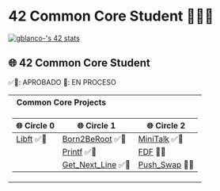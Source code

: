 # 42 Common Core Student 👨🏻‍💻

[![gblanco-'s 42 stats](https://badge.mediaplus.ma/greenbinary/gblanco-?1337Badge=off&UM6P=off)](https://github.com/oakoudad/badge42)

## 🌐 42 Common Core Student

✅🎉: APROBADO
👷: EN PROCESO

<table>
<tr>
<th align="left"> &nbsp; Common Core Projects</th>
</tr>
<tr>

<td>

| 🌐 Circle 0                                                       | 🌐 Circle 1                                                                       | 🌐 Circle 2                                                             |
| ----------------------------------------------------------------- | --------------------------------------------------------------------------------- | ----------------------------------------------------------------------- |
| [Libft](https://github.com/Blagabo/42Cursus/tree/main/libft) ✅🎉 | [Born2BeRoot]() ✅🎉                                                              | [MiniTalk](https://github.com/Blagabo/42Cursus/tree/main/Minitalk) ✅🎉 |
|                                                                   | [Printf](https://github.com/Blagabo/42Cursus/tree/main/ft_printf) ✅🎉            | [FDF]() 👷‍♂️                                                              |
|                                                                   | [Get_Next_Line](https://github.com/Blagabo/42Cursus/tree/main/get_next_line) ✅🎉 | [Push_Swap]() 👷‍♂️                                                        |

</td>

</table>

<br>
